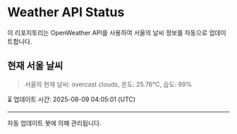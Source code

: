 
# Weather API Status

이 리포지토리는 OpenWeather API를 사용하여 서울의 날씨 정보를 자동으로 업데이트합니다.

## 현재 서울 날씨
> 서울의 현재 날씨: overcast clouds, 온도: 25.76°C, 습도: 89%

⏳ 업데이트 시간: 2025-08-09 04:05:01 (UTC)

---
자동 업데이트 봇에 의해 관리됩니다.

